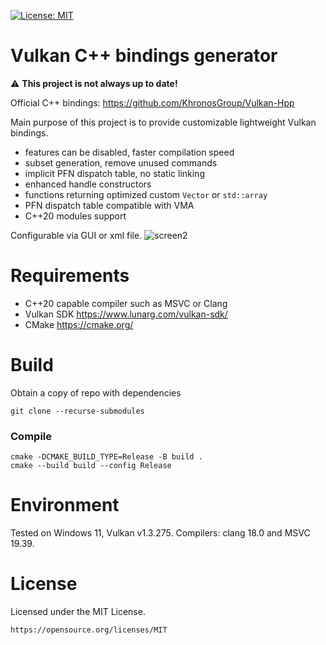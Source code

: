 [![License: MIT](https://img.shields.io/badge/License-MIT-yellow.svg)](https://opensource.org/licenses/MIT)

Vulkan C++ bindings generator
=============================

⚠️ **This project is not always up to date!**

Official C++ bindings: <https://github.com/KhronosGroup/Vulkan-Hpp>

Main purpose of this project is to provide customizable lightweight Vulkan bindings.

* features can be disabled, faster compilation speed
* subset generation, remove unused commands
* implicit PFN dispatch table, no static linking
* enhanced handle constructors
* functions returning optimized custom `Vector` or `std::array`
* PFN dispatch table compatible with VMA
* C++20 modules support

Configurable via GUI or xml file.
![screen2](https://github.com/Vulkan-FIT/vkcpp-gen/assets/80781072/ca518cbe-a9d2-4846-b9ca-6307713ca737)

Requirements
============

* C++20 capable compiler such as MSVC or Clang 
* Vulkan SDK <https://www.lunarg.com/vulkan-sdk/>
* CMake <https://cmake.org/>

Build
=====

Obtain a copy of repo with dependencies
```
git clone --recurse-submodules
```
### Compile ###

```
cmake -DCMAKE_BUILD_TYPE=Release -B build .
cmake --build build --config Release
```

Environment
===========

Tested on Windows 11, Vulkan v1.3.275.
Compilers: clang 18.0 and MSVC 19.39.

License
=======
Licensed under the MIT License.

    https://opensource.org/licenses/MIT
